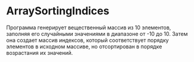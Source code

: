 # ArraySortingIndices


Программа генерирует вещественный массив из 10 элементов, заполняя его случайными значениями в диапазоне от -10 до 10. Затем она создает массив индексов, который соответствует порядку элементов в исходном массиве, но отсортирован в порядке возрастания их значений.

